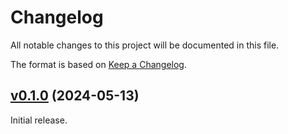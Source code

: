 # Changelog

All notable changes to this project will be documented in this file.

The format is based on [Keep a Changelog](https://keepachangelog.com/en/1.0.0/).

## [v0.1.0](https://github.com/sportradar/elixir-workspace/tree/workspace_new/v0.1.0) (2024-05-13)

Initial release.
